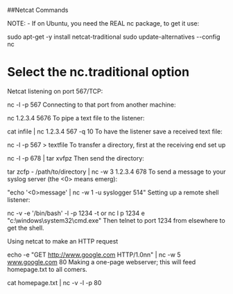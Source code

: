 ##Netcat Commands

NOTE: - If on Ubuntu, you need the REAL nc package, to get it use:

sudo apt-get -y install netcat-traditional
sudo update-alternatives --config nc
# Select the nc.traditional option 
Netcat listening on port 567/TCP:

nc -l -p 567
Connecting to that port from another machine:

nc 1.2.3.4 5676
To pipe a text file to the listener:

cat infile | nc 1.2.3.4 567 -q 10
To have the listener save a received text file:

nc -l -p 567 > textfile
To transfer a directory, first at the receiving end set up

nc -l -p 678 | tar xvfpz 
Then send the directory:

tar zcfp - /path/to/directory | nc -w 3 1.2.3.4 678
To send a message to your syslog server (the <0> means emerg):

"echo '<0>message' | nc -w 1 -u syslogger 514"
Setting up a remote shell listener:

nc -v -e '/bin/bash' -l -p 1234 -t
or
nc l p 1234 e "c:\windows\system32\cmd.exe"
Then telnet to port 1234 from elsewhere to get the shell.

Using netcat to make an HTTP request

echo -e "GET http://www.google.com HTTP/1.0nn" | nc -w 5 www.google.com 80
Making a one-page webserver; this will feed homepage.txt to all comers.

cat homepage.txt | nc -v -l -p 80
